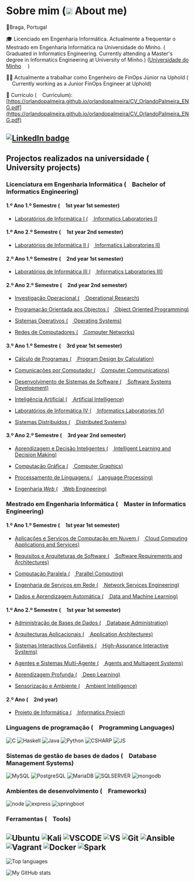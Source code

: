 # Sobre mim (<img height=18 src="https://upload.wikimedia.org/wikipedia/commons/a/a5/Flag_of_the_United_Kingdom_%281-2%29.svg"/> About me)
📍Braga, Portugal
<img height=12 src="https://upload.wikimedia.org/wikipedia/commons/thumb/5/5c/Flag_of_Portugal.svg/600px-Flag_of_Portugal.svg.png"/>

🎓 Licenciado em Engenharia Informática. Actualmente a frequentar o Mestrado em Engenharia Informática na Universidade do Minho. (<img height=12 src="https://upload.wikimedia.org/wikipedia/commons/a/a5/Flag_of_the_United_Kingdom_%281-2%29.svg"/> Graduated in Informatics Engineering. Currently attending a Master's degree in Informatics Engineering at University of Minho.) ([Universidade do Minho](https://www.uminho.pt/EN) <img height=14 src="https://i.ibb.co/jz5BPr7/UM.png"/>)

👨‍💻 Actualmente a trabalhar como Engenheiro de FinOps Júnior na Uphold (<img height=12 src="https://upload.wikimedia.org/wikipedia/commons/a/a5/Flag_of_the_United_Kingdom_%281-2%29.svg"/> Currently working as a Junior FinOps Engineer at Uphold)

📄 Currículo (<img height=12 src="https://upload.wikimedia.org/wikipedia/commons/a/a5/Flag_of_the_United_Kingdom_%281-2%29.svg"/> Curriculum): [https://orlandopalmeira.github.io/orlandopalmeira/CV_OrlandoPalmeira_ENG.pdf](https://orlandopalmeira.github.io/orlandopalmeira/CV_OrlandoPalmeira_ENG.pdf)

[![LinkedIn badge](https://img.shields.io/badge/-Orlando%20Palmeira-blue?style=for-the-badge&logo=linkedin)](https://www.linkedin.com/in/orlando-palmeira-725281225/) 
---

## Projectos realizados na universidade (<img height=16 src="https://upload.wikimedia.org/wikipedia/commons/a/a5/Flag_of_the_United_Kingdom_%281-2%29.svg"/> University projects)

### Licenciatura em Engenharia Informática (<img height=12 src="https://upload.wikimedia.org/wikipedia/commons/a/a5/Flag_of_the_United_Kingdom_%281-2%29.svg"/> Bachelor of Informatics Engineering)

#### 1.º Ano 1.º Semestre (<img height=12 src="https://upload.wikimedia.org/wikipedia/commons/a/a5/Flag_of_the_United_Kingdom_%281-2%29.svg"/> 1st year 1st semester)
- [Laboratórios de Informática I (<img height=12 src="https://upload.wikimedia.org/wikipedia/commons/a/a5/Flag_of_the_United_Kingdom_%281-2%29.svg"/> Informatics Laboratories I)](https://github.com/orlandopalmeira/LI1-MIEI-2020-2021)

#### 1.º Ano 2.º Semestre (<img height=12 src="https://upload.wikimedia.org/wikipedia/commons/a/a5/Flag_of_the_United_Kingdom_%281-2%29.svg"/> 1st year 2nd semester)
- [Laboratórios de Informática II (<img height=12 src="https://upload.wikimedia.org/wikipedia/commons/a/a5/Flag_of_the_United_Kingdom_%281-2%29.svg"/> Informatics Laboratories II)](https://github.com/orlandopalmeira/LI2-MIEI-2020-21)

#### 2.º Ano 1.º Semestre (<img height=12 src="https://upload.wikimedia.org/wikipedia/commons/a/a5/Flag_of_the_United_Kingdom_%281-2%29.svg"/> 2nd year 1st semester)
- [Laboratórios de Informática III  (<img height=12 src="https://upload.wikimedia.org/wikipedia/commons/a/a5/Flag_of_the_United_Kingdom_%281-2%29.svg"/> Informatics Laboratories III)](https://github.com/orlandopalmeira/LI3-LEI-2021-2022)

#### 2.º Ano 2.º Semestre (<img height=12 src="https://upload.wikimedia.org/wikipedia/commons/a/a5/Flag_of_the_United_Kingdom_%281-2%29.svg"/> 2nd year 2nd semester)
- [Investigação Operacional (<img height=12 src="https://upload.wikimedia.org/wikipedia/commons/a/a5/Flag_of_the_United_Kingdom_%281-2%29.svg"/> Operational Research)](https://github.com/orlandopalmeira/Trabalhos-IO-2021-2022)

- [Programação Orientada aos Objectos (<img height=12 src="https://upload.wikimedia.org/wikipedia/commons/a/a5/Flag_of_the_United_Kingdom_%281-2%29.svg"/> Object Oriented Programming)](https://github.com/orlandopalmeira/Trabalho-POO-2021_2022)

- [Sistemas Operativos (<img height=12 src="https://upload.wikimedia.org/wikipedia/commons/a/a5/Flag_of_the_United_Kingdom_%281-2%29.svg"/> Operating Systems)](https://github.com/orlandopalmeira/Trabalho-SO-2021_2022)

- [Redes de Computadores (<img height=12 src="https://upload.wikimedia.org/wikipedia/commons/a/a5/Flag_of_the_United_Kingdom_%281-2%29.svg"/> Computer Networks)](https://github.com/orlandopalmeira/Redes-de-Computadores-LEI)

#### 3.º Ano 1.º Semestre (<img height=12 src="https://upload.wikimedia.org/wikipedia/commons/a/a5/Flag_of_the_United_Kingdom_%281-2%29.svg"/> 3rd year 1st semester)
- [Cálculo de Programas (<img height=12 src="https://upload.wikimedia.org/wikipedia/commons/a/a5/Flag_of_the_United_Kingdom_%281-2%29.svg"/> Program Design by Calculation)](https://github.com/orlandopalmeira/Trabalho-CP-2022-2023)

- [Comunicações por Computador (<img height=12 src="https://upload.wikimedia.org/wikipedia/commons/a/a5/Flag_of_the_United_Kingdom_%281-2%29.svg"/> Computer Communications)](https://github.com/orlandopalmeira/Comunicacoes-por-Computador-LEI)

- [Desenvolvimento de Sistemas de Software (<img height=12 src="https://upload.wikimedia.org/wikipedia/commons/a/a5/Flag_of_the_United_Kingdom_%281-2%29.svg"/> Software Systems Development)](https://github.com/orlandopalmeira/Trabalho-DSS-2022-2023)

- [Inteligência Artificial (<img height=12 src="https://upload.wikimedia.org/wikipedia/commons/a/a5/Flag_of_the_United_Kingdom_%281-2%29.svg"/> Artificial Intelligence)](https://github.com/orlandopalmeira/Trabalho-Inteligencia-Artificial)

- [Laboratórios de Informática IV (<img height=12 src="https://upload.wikimedia.org/wikipedia/commons/a/a5/Flag_of_the_United_Kingdom_%281-2%29.svg"/> Informatics Laboratories IV)](https://github.com/orlandopalmeira/Trabalho-LI4-2022-2023)

- [Sistemas Distribuídos (<img height=12 src="https://upload.wikimedia.org/wikipedia/commons/a/a5/Flag_of_the_United_Kingdom_%281-2%29.svg"/> Distributed Systems)](https://github.com/orlandopalmeira/Trabalho-SD-2022-2023)

#### 3.º Ano 2.º Semestre (<img height=12 src="https://upload.wikimedia.org/wikipedia/commons/a/a5/Flag_of_the_United_Kingdom_%281-2%29.svg"/> 3rd year 2nd semester)
- [Aprendizagem e Decisão Inteligentes (<img height=12 src="https://upload.wikimedia.org/wikipedia/commons/a/a5/Flag_of_the_United_Kingdom_%281-2%29.svg"/> Intelligent Learning and Decision Making)](https://github.com/orlandopalmeira/Trabalho-ADI-2022-2023)

- [Computação Gráfica (<img height=12 src="https://upload.wikimedia.org/wikipedia/commons/a/a5/Flag_of_the_United_Kingdom_%281-2%29.svg"/> Computer Graphics)](https://github.com/orlandopalmeira/Trabalho-CG-2022-2023)

- [Processamento de Linguagens (<img height=12 src="https://upload.wikimedia.org/wikipedia/commons/a/a5/Flag_of_the_United_Kingdom_%281-2%29.svg"/> Language Processing)](https://github.com/orlandopalmeira/Trabalho-PL-2022-2023)

- [Engenharia _Web_ (<img height=12 src="https://upload.wikimedia.org/wikipedia/commons/a/a5/Flag_of_the_United_Kingdom_%281-2%29.svg"/> Web Engineering)](https://github.com/orlandopalmeira/ENGWEB2023-Projeto)

### Mestrado em Engenharia Informática (<img height=12 src="https://upload.wikimedia.org/wikipedia/commons/a/a5/Flag_of_the_United_Kingdom_%281-2%29.svg"/> Master in Informatics Engineering)
#### 1.º Ano 1.º Semestre (<img height=12 src="https://upload.wikimedia.org/wikipedia/commons/a/a5/Flag_of_the_United_Kingdom_%281-2%29.svg"/> 1st year 1st semester)
- [Aplicações e Serviços de Computação em Nuvem (<img height=12 src="https://upload.wikimedia.org/wikipedia/commons/a/a5/Flag_of_the_United_Kingdom_%281-2%29.svg"/> Cloud Computing Applications and Services)](https://github.com/orlandopalmeira/Trabalho-ASCN-2023-2024)

- [Requisitos e Arquiteturas de Software (<img height=12 src="https://upload.wikimedia.org/wikipedia/commons/a/a5/Flag_of_the_United_Kingdom_%281-2%29.svg"/> Software Requirements and Architectures)](https://github.com/orlandopalmeira/Trabalho-RAS-2023-2024)

- [Computação Paralela (<img height=12 src="https://upload.wikimedia.org/wikipedia/commons/a/a5/Flag_of_the_United_Kingdom_%281-2%29.svg"/> Parallel Computing)](https://github.com/orlandopalmeira/Trabalho-CP-2023-2024)

- [Engenharia de Serviços em Rede (<img height=12 src="https://upload.wikimedia.org/wikipedia/commons/a/a5/Flag_of_the_United_Kingdom_%281-2%29.svg"/> Network Services Engineering)](https://github.com/orlandopalmeira/Trabalho-ESR-2023-2024)
  
- [Dados e Aprendizagem Automática (<img height=12 src="https://upload.wikimedia.org/wikipedia/commons/a/a5/Flag_of_the_United_Kingdom_%281-2%29.svg"/> Data and Machine Learning)](https://github.com/orlandopalmeira/Trabalho-DAA-2023-2024)

#### 1.º Ano 2.º Semestre (<img height=12 src="https://upload.wikimedia.org/wikipedia/commons/a/a5/Flag_of_the_United_Kingdom_%281-2%29.svg"/> 1st year 1st semester)
- [Administração de Bases de Dados (<img height=12 src="https://upload.wikimedia.org/wikipedia/commons/a/a5/Flag_of_the_United_Kingdom_%281-2%29.svg"/> Database Administration)](https://github.com/orlandopalmeira/Trabalho-ABD-2023-2024)

- [Arquitecturas Aplicacionais (<img height=12 src="https://upload.wikimedia.org/wikipedia/commons/a/a5/Flag_of_the_United_Kingdom_%281-2%29.svg"/> Application Architectures)](https://github.com/orlandopalmeira/Trabalho-AA-SIC-2023-2024)

- [Sistemas Interactivos Confiáveis (<img height=12 src="https://upload.wikimedia.org/wikipedia/commons/a/a5/Flag_of_the_United_Kingdom_%281-2%29.svg"/> High-Assurance Interactive Systems)](https://github.com/orlandopalmeira/Trabalho-AA-SIC-2023-2024)

- [Agentes e Sistemas Multi-Agente (<img height=12 src="https://upload.wikimedia.org/wikipedia/commons/a/a5/Flag_of_the_United_Kingdom_%281-2%29.svg"/> Agents and Multiagent Systems)](https://github.com/orlandopalmeira/Trabalho-ASM-2023-2024)

- [Aprendizagem Profunda (<img height=12 src="https://upload.wikimedia.org/wikipedia/commons/a/a5/Flag_of_the_United_Kingdom_%281-2%29.svg"/> Deep Learning)](https://github.com/orlandopalmeira/Trabalho_AP_2023-2024)

- [Sensorização e Ambiente (<img height=12 src="https://upload.wikimedia.org/wikipedia/commons/a/a5/Flag_of_the_United_Kingdom_%281-2%29.svg"/> Ambient Intelligence)](https://github.com/orlandopalmeira/Trabalho-SA-2023-2024)

#### 2.º Ano (<img height=12 src="https://upload.wikimedia.org/wikipedia/commons/a/a5/Flag_of_the_United_Kingdom_%281-2%29.svg"/> 2nd year)

- [Projeto de Informática (<img height=12 src="https://upload.wikimedia.org/wikipedia/commons/a/a5/Flag_of_the_United_Kingdom_%281-2%29.svg"/> 	Informatics Project)](https://github.com/orlandopalmeira/Projeto-de-Informatica-2024-2025)


### Linguagens de programação (<img height=12 src="https://upload.wikimedia.org/wikipedia/commons/a/a5/Flag_of_the_United_Kingdom_%281-2%29.svg"/> Programming Languages)

![C](https://img.shields.io/badge/C-00599C?style=for-the-badge&logo=c&logoColor=white)
![Haskell](https://img.shields.io/badge/Haskell-5D4F85?style=for-the-badge&logo=haskell&logoColor=white)
![Java](https://img.shields.io/badge/Java-ED8B00?style=for-the-badge&logo=java&logoColor=white)
![Python](https://img.shields.io/badge/Python-00599C?style=for-the-badge&logo=python&logoColor=white)
![CSHARP](https://img.shields.io/badge/C%20Sharp-9925eb?style=for-the-badge&logo=csharp&logoColor=white)
![JS](https://img.shields.io/badge/JavaScript-FFFF00?style=for-the-badge&logo=javascript&logoColor=black)

### Sistemas de gestão de bases de dados (<img height=12 src="https://upload.wikimedia.org/wikipedia/commons/a/a5/Flag_of_the_United_Kingdom_%281-2%29.svg"/> Database Management Systems)

![MySQL](https://img.shields.io/badge/MySQL-005C84?style=for-the-badge&logo=mysql&logoColor=white)
![PostgreSQL](https://img.shields.io/badge/PostgreSQL-005C84?style=for-the-badge&logo=postgresql&logoColor=white)
![MariaDB](https://img.shields.io/badge/mariadb-A0522D?style=for-the-badge&logo=mariadb&logoColor=white)
![SQLSERVER](https://img.shields.io/badge/Microsoft%20SQL%20Server-A22E30?style=for-the-badge&logo=Microsoft%20SQL%20Server&logoColor=white)
![mongodb](https://img.shields.io/badge/Mongodb-4DB33D?style=for-the-badge&logo=mongodb&logoColor=white)

### Ambientes de desenvolvimento (<img height=12 src="https://upload.wikimedia.org/wikipedia/commons/a/a5/Flag_of_the_United_Kingdom_%281-2%29.svg"/> Frameworks)
![node](https://img.shields.io/badge/Node.JS-44883E?style=for-the-badge&logo=node.js&logoColor=white)
![express](https://img.shields.io/badge/Express-FFFFFF?style=for-the-badge&logo=express&logoColor=black)
![springboot](https://img.shields.io/badge/Springboot-44883E?style=for-the-badge&logo=springboot&logoColor=white)

### Ferramentas (<img height=12 src="https://upload.wikimedia.org/wikipedia/commons/a/a5/Flag_of_the_United_Kingdom_%281-2%29.svg"/> Tools)
![Ubuntu](https://img.shields.io/badge/Ubuntu-F3740a?style=for-the-badge&logo=ubuntu&logoColor=white)
![Kali](https://img.shields.io/badge/Kali-2477ce?style=for-the-badge&logo=kalilinux&logoColor=white)
![VSCODE](https://img.shields.io/badge/Visual_Studio_Code-0078D4?style=for-the-badge&logo=visual%20studio%20code&logoColor=white)
![VS](https://img.shields.io/badge/Visual%20Studio-69358E?style=for-the-badge&logo=Visual%20Studio&logoColor=white)
![Git](https://img.shields.io/badge/GIT-E44C30?style=for-the-badge&logo=git&logoColor=white)
![Ansible](https://img.shields.io/badge/Ansible-000000?style=for-the-badge&logo=ansible&logoColor=White)
![Vagrant](https://img.shields.io/badge/Vagrant-0078D4?style=for-the-badge&logo=vagrant&logoColor=white)
![Docker](https://img.shields.io/badge/Docker-0078D4?style=for-the-badge&logo=docker&logoColor=white)
![Spark](https://img.shields.io/badge/Apache%20Spark-FFA500?style=for-the-badge&logo=apachespark&logoColor=white)
---

![Top languages](https://github-readme-stats.vercel.app/api/top-langs/?username=orlandopalmeira&theme=codeSTACKr&layout=compact&hide_border=true&count_private=true&hide=html,css,tex,scss,less,jupyter%20notebook,perl)

![My GitHub stats](https://github-readme-stats.vercel.app/api?username=orlandopalmeira&theme=codeSTACKr&count_private=true&hide=contribs&hide_border=true)

